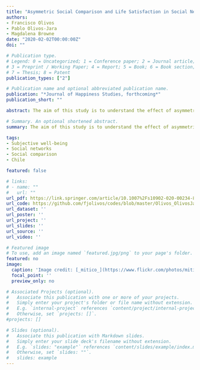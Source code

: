 ```yaml
---
title: "Asymmetric Social Comparison and Life Satisfaction in Social Networks"
authors:
- Francisco Olivos
- Pablo Olivos-Jara
- Magdalena Browne
date: "2020-02-02T00:00:00Z"
doi: ""

# Publication type.
# Legend: 0 = Uncategorized; 1 = Conference paper; 2 = Journal article;
# 3 = Preprint / Working Paper; 4 = Report; 5 = Book; 6 = Book section;
# 7 = Thesis; 8 = Patent
publication_types: ["2"]

# Publication name and optional abbreviated publication name.
publication: "*Journal of Happiness Studies, forthcoming*"
publication_short: ""

abstract: The aim of this study is to understand the effect of asymmetric social comparison on subjective well-being, and how it differs due to reciprocity. Our approach considers the social network of individuals as a local reference group. We tested competing hypotheses on negative and positive effects of comparison with worse-off (downward) and better-off (upward) targets with a representative sample of 1,596 Chileans over the age of 18. The findings support that life satisfaction is influenced by social comparison. By considering the social network as a reference group, the positive effect of downward comparison and the negative effect of upward comparison are confirmed. Upward comparison seems to be more substantial than downward comparison. Additionally, the positive effect of downward comparison decreases slightly with a reciprocal exchange of support between respondents and targets. The application of social network analysis opens a path to understanding the mechanisms underlying social comparison processes.

# Summary. An optional shortened abstract.
summary: The aim of this study is to understand the effect of asymmetric social comparison on subjective well-being, and how it differs due to reciprocity.

tags:
- Subjective well-being
- Social networks
- Social comparison
- Chile

featured: false

# links:
# - name: ""
#   url: ""
url_pdf: https://link.springer.com/article/10.1007%2Fs10902-020-00234-8
url_code: https://github.com/fjolivos/codes/blob/master/Olivos_OlivosJara_Browne2020JHS.do
url_dataset: ''
url_poster: ''
url_project: ''
url_slides: ''
url_source: ''
url_video: ''

# Featured image
# To use, add an image named `featured.jpg/png` to your page's folder. 
featured: no
image:
  caption: 'Image credit: [_mitico_](https://www.flickr.com/photos/mitico/3050362043/in/photolist-5DxUn2-5DCcJY-7mJ4AW-41CoCy-5MYTQG-5DCdrb-ejSWDX-nMcifp-aBuh3F-rLHj5w-T8hUuj-57EWnv-6JsdoN-6Djftg-8oLKjp-2efJ7zT-7iw7i5-dtNXLx-dr6k8T-cLwA6E-7vtK84-brgyTY-4LXK6D-8SohVP-hYiR9u-5YaqFX-2gXVcPi-4GAf8T-njd5zw-nNKawQ-4yC5oX-2hmimu3-4Pbrjy-2h4K6Pc-RUsQyv-ewZWd3-fszG11-gLQDHu-dNHJ4R-RTFHvM-R3ww2X-bDCMmr-i48VqL-z6Pqqj-4xN11u-mjkGNa-2dV24Sp-QWRwmf-4FeQCb-enc4gX)'
  focal_point: ''
  preview_only: no

# Associated Projects (optional).
#   Associate this publication with one or more of your projects.
#   Simply enter your project's folder or file name without extension.
#   E.g. `internal-project` references `content/project/internal-project/index.md`.
#   Otherwise, set `projects: []`.
#projects: []

# Slides (optional).
#   Associate this publication with Markdown slides.
#   Simply enter your slide deck's filename without extension.
#   E.g. `slides: "example"` references `content/slides/example/index.md`.
#   Otherwise, set `slides: ""`.
#   slides: example
---
```


